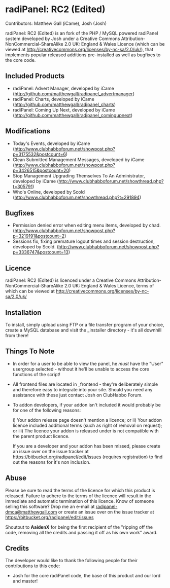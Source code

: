 # radiPanel: RC2 (Edited)
Contributors: Matthew Gall (iCame), Josh (Josh)

radiPanel: RC2 (Edited) is an fork of the PHP / MySQL powered radiPanel system developed by Josh under a Creative Commons Attribution-NonCommercial-ShareAlike 2.0 UK: England & Wales Licence (which can be viewed at http://creativecommons.org/licenses/by-nc-sa/2.0/uk/), that implements popular released additions pre-installed as well as bugfixes to the core code. 

## Included Products
- radiPanel: Advert Manager, developed by iCame (http://github.com/matthewgall/radipanel_advertmanager)
- radiPanel: Charts, developed by iCame (http://github.com/matthewgall/radipanel_charts)
- radiPanel: Coming Up Next, developed by iCame (http://github.com/matthewgall/radipanel_comingupnext)

## Modifications
- Today's Events, developed by iCame (http://www.clubhabboforum.net/showpost.php?p=3175532&postcount=6)
- Clean Submitted Management Messages, developed by iCame (http://www.clubhabboforum.net/showpost.php?p=3426515&postcount=20)
- Stop Management Upgrading Themselves To An Administrator, developed by iCame (http://www.clubhabboforum.net/showthread.php?t=305791)
- Who's Online, developed by Scold (http://www.clubhabboforum.net/showthread.php?t=291894)

## Bugfixes
- Permission denied error when editing menu items, developed by chad. (http://www.clubhabboforum.net/showpost.php?p=3219191&postcount=2)
- Sessions fix, fixing premature logout times and session destruction, developed by Scold. (http://www.clubhabboforum.net/showpost.php?p=3336747&postcount=13)

## Licence
radiPanel: RC2 (Edited) is licenced under a Creative Commons Attribution-NonCommercial-ShareAlike 2.0 UK: England & Wales Licence, terms of which can be viewed at http://creativecommons.org/licenses/by-nc-sa/2.0/uk/

## Installation
To install, simply upload using FTP or a file transfer program of your choice, create a MySQL database and visit the _installer directory - it's all downhill from there!

## Things To Note
- In order for a user to be able to view the panel, he *must* have the "User"
  usergroup selected - without it he'll be unable to access the core functions
  of the script!

- All frontend files are located in _frontend - they're deliberately simple
  and therefore easy to integrate into your site. Should you need any assistance
  with these just contact Josh on ClubHabbo Forum.

- To addon developers, if your addon isn't included it would probably be for one of the following reasons:
	
	i) Your addon release page doesn't mention a licence; or
	ii) Your addon licence included additional terms (such as right of removal on request); or
	iii) The licence your addon is released under is not compatible with the parent product licence.

  If you are a developer and your addon has been missed, please create an
  issue over on the issue tracker at https://bitbucket.org/radipanel/edit/issues (requires registration) to find
  out the reasons for it's non inclusion.

## Abuse
Please be sure to read the terms of the licence for which this product is released. Failure to adhere to the terms of the licence will result in the immediate and automatic termination of this licence. Know of someone selling this software? Drop me an e-mail at radipanel-dmca@matthewgall.com or create an issue over on the issue tracker at https://bitbucket.org/radipanel/edit/issues

Shoutout to **AaidenX** for being the first recipient of the "ripping off the code, removing all the credits and passing it off as his own work" award.

## Credits
The developer would like to thank the following people for their contributions to this code:
- Josh for the core radiPanel code, the base of this product and our lord and master!
